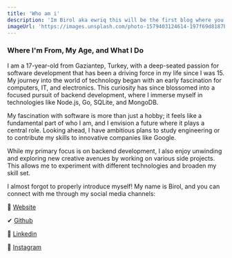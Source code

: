 ```yaml
---
title: 'Who am i'
description: 'Im Birol aka ewriq this will be the first blog where you will read my blogs I hope you enjoy it'
imageUrl: 'https://images.unsplash.com/photo-1579403124614-197f69d8187b?ixlib=rb-4.0.3&w=1064'
---
```



### **Where I'm From, My Age, and What I Do**

I am a 17-year-old from Gaziantep, Turkey, with a deep-seated passion for software development that has been a driving force in my life since I was 15. My journey into the world of technology began with an early fascination for computers, IT, and electronics. This curiosity has since blossomed into a focused pursuit of backend development, where I immerse myself in technologies like Node.js, Go, SQLite, and MongoDB.

My fascination with software is more than just a hobby; it feels like a fundamental part of who I am, and I envision a future where it plays a central role. Looking ahead, I have ambitious plans to study engineering or to contribute my skills to innovative companies like Google.

While my primary focus is on backend development, I also enjoy unwinding and exploring new creative avenues by working on various side projects. This allows me to experiment with different technologies and broaden my skill set.

I almost forgot to properly introduce myself! My name is Birol, and you can connect with me through my social media channels:

💭 [Website](https://lightewriq.space/)

✔ [Github](https://github.com/ewriq)

🎀 [Linkedin](https://www.linkedin.com/in/ewriq/)

👻 [Instagram](https://www.instagram.com/ewriqs/)